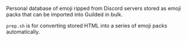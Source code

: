 Personal database of emoji ripped from Discord servers stored as emoji packs that can be imported into Guilded in bulk.

`prep.sh` is for converting stored HTML into a series of emoji packs automatically.
